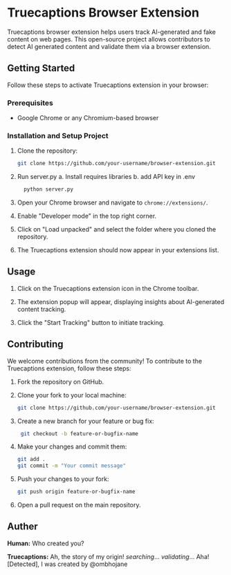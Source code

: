 # Truecaptions Browser Extension

Truecaptions browser extension helps users track AI-generated and fake content on web pages. This open-source project allows contributors to detect AI generated content and validate them via a browser extension.

## Getting Started

Follow these steps to activate Truecaptions extension in your browser:

### Prerequisites

- Google Chrome or any Chromium-based browser

### Installation and Setup Project

1. Clone the repository:

   ```bash
   git clone https://github.com/your-username/browser-extension.git

2. Run server.py
   a. Install requires libraries
   b. add API key in .env
   ```bash
     python server.py

3. Open your Chrome browser and navigate to `chrome://extensions/`.

4. Enable "Developer mode" in the top right corner.

5. Click on "Load unpacked" and select the folder where you cloned the repository.

6. The Truecaptions extension should now appear in your extensions list.

## Usage

1. Click on the Truecaptions extension icon in the Chrome toolbar.

2. The extension popup will appear, displaying insights about AI-generated content tracking.

3. Click the "Start Tracking" button to initiate tracking.

## Contributing

We welcome contributions from the community! To contribute to the Truecaptions extension, follow these steps:

1. Fork the repository on GitHub.

2. Clone your fork to your local machine:

   ```bash
   git clone https://github.com/your-username/browser-extension.git
3. Create a new branch for your feature or bug fix:
   ```bash
    git checkout -b feature-or-bugfix-name
4. Make your changes and commit them:
   ```bash
   git add .
   git commit -m "Your commit message"
   
6. Push your changes to your fork:
   ```bash
   git push origin feature-or-bugfix-name
7. Open a pull request on the main repository.

## Auther

**Human:** Who created you?

**Truecaptions:** Ah, the story of my origin! *searching*... *validating*... Aha! [Detected], I was created by @ombhojane


     
